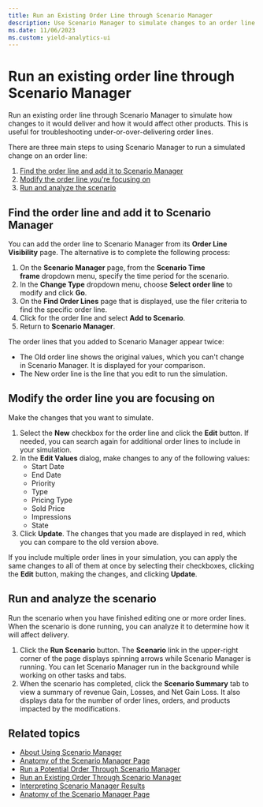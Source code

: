 ```yaml
---
title: Run an Existing Order Line through Scenario Manager
description: Use Scenario Manager to simulate changes to an order line to troubleshoot under or over delivering orders.
ms.date: 11/06/2023
ms.custom: yield-analytics-ui
---
```


# Run an existing order line through Scenario Manager

Run an existing order line through Scenario Manager to simulate how changes to it would deliver and how it would affect other products. This is useful for troubleshooting under-or-over-delivering order lines.

There are three main steps to using Scenario Manager to run a simulated change on an order line:

1. [Find the order line and add it to Scenario Manager](#find-the-order-line-and-add-it-to-scenario-manager)
1. [Modify the order line you're focusing on](#modify-the-order-line-you-are-focusing-on)
1. [Run and analyze the scenario](#run-and-analyze-the-scenario)

## Find the order line and add it to Scenario Manager

You can add the order line to Scenario Manager from its **Order Line Visibility** page. The alternative is to complete the following process:

1. On the **Scenario Manager** page, from the **Scenario Time frame** dropdown menu, specify the time period for the scenario.
1. In the **Change Type** dropdown menu, choose **Select order line** to modify and click **Go**.
1. On the **Find Order Lines** page that is displayed, use the filer criteria to find the specific order line.
1. Click for the order line and select **Add to Scenario**.
1. Return to **Scenario Manager**.

The order lines that you added to Scenario Manager appear twice:

- The Old order line shows the original values, which you can't change in Scenario Manager. It is displayed for your comparison.
- The New order line is the line that you edit to run the simulation.

## Modify the order line you are focusing on

Make the changes that you want to simulate.

1. Select the **New** checkbox for the order line and click the **Edit** button. If needed, you can search again for additional order lines to include in your simulation.
1. In the **Edit Values** dialog, make changes to any of the following values:
    - Start Date
    - End Date
    - Priority
    - Type
    - Pricing Type
    - Sold Price
    - Impressions
    - State
1. Click **Update**. The changes that you made are displayed in red, which you can compare to the old version above.

If you include multiple order lines in your simulation, you can apply the same changes to all of them at once by selecting their checkboxes, clicking the **Edit** button, making the changes, and clicking **Update**.

## Run and analyze the scenario

Run the scenario when you have finished editing one or more order lines. When the scenario is done running, you can analyze it to determine how it will affect delivery.

1. Click the **Run Scenario** button. The **Scenario** link in the upper-right corner of the page displays spinning arrows while Scenario Manager is running. You can let Scenario Manager run in the background while working on other tasks and tabs.
1. When the scenario has completed, click the **Scenario Summary** tab to view a summary of revenue Gain, Losses, and Net Gain Loss. It also displays data for the number of order lines, orders, and products impacted by the modifications.

## Related topics

- [About Using Scenario Manager](./about-using-scenario-manager.md)
- [Anatomy of the Scenario Manager Page](./anatomy-of-the-scenario-manager-page.md)
- [Run a Potential Order Through Scenario Manager](./run-a-potential-order-through-scenario-manager.md)
- [Run an Existing Order Through Scenario Manager](./run-an-existing-order-through-scenario-manager.md)
- [Interpreting Scenario Manager Results](./interpreting-scenario-manager-results.md)
- [Anatomy of the Scenario Manager Page](./anatomy-of-the-scenario-manager-page.md)
